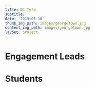 ```yaml
---
title: DC Team
subtitle: 
date: '2019-05-10'
thumb_img_path: images/georgetown.jpg
content_img_path: images/georgetown.jpg
layout: project
---
```

# Engagement Leads

# Students
